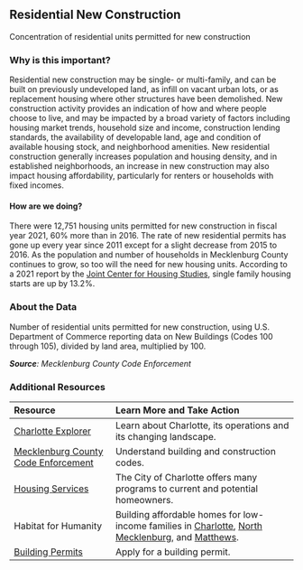 ## Residential New Construction
Concentration of residential units permitted for new construction 

### Why is this important?
Residential new construction may be single- or multi-family, and can be built on previously undeveloped land, as infill on vacant urban lots, or as replacement housing where other structures have been demolished. New construction activity provides an indication of how and where people choose to live, and may be impacted by a broad variety of factors including housing market trends, household size and income, construction lending standards, the availability of developable land, age and condition of available housing stock, and neighborhood amenities. New residential construction generally increases population and housing density, and in established neighborhoods, an increase in new construction may also impact housing affordability, particularly for renters or households with fixed incomes. 

#### How are we doing?
There were 12,751 housing units permitted for new construction in fiscal year 2021, 60% more than in 2016. The rate of new residential permits has gone up every year since 2011 except for a slight decrease from 2015 to 2016. As the population and number of households in Mecklenburg County continues to grow, so too will the need for new housing units. According to a 2021 report by the [Joint Center for Housing Studies](http://www.jchs.harvard.edu/research/improving-americas-housing), single family housing starts are up by 13.2%.

### About the Data
Number of residential units permitted for new construction, using U.S. Department of Commerce reporting data on New Buildings (Codes 100 through 105), divided by land area, multiplied by 100.

_**Source**: Mecklenburg County Code Enforcement_

### Additional Resources
|Resource | Learn More and Take Action | 
|:--- | :--- |
|[Charlotte Explorer](https://explore.charlottenc.gov/)| Learn about Charlotte, its operations and its changing landscape.
|[Mecklenburg County Code Enforcement](https://www.mecknc.gov/luesa/codeenforcement/pages/default.aspx)| Understand building and construction codes.
|[Housing Services](http://charlottenc.gov/HNS/Housing/Pages/default.aspx)| The City of Charlotte offers many programs to current and potential homeowners.
|Habitat for Humanity|Building affordable homes for low-income families in [Charlotte](http://www.habitatcharlotte.org/), [North Mecklenburg](http://www.ourtownshabitat.org/), and [Matthews](http://www.habitatmatthews.org/).
|[Building Permits](https://www.mecknc.gov/LUESA/CodeEnforcement/Permitting/Pages/default.aspx)| Apply for a building permit.